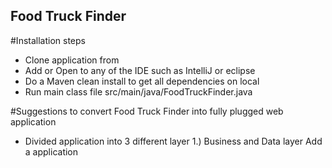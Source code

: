 ## Food Truck Finder

#Installation steps
* Clone application from 
* Add or Open to any of the IDE such as IntelliJ or eclipse
* Do a Maven clean install to get all dependencies on local
* Run main class file src/main/java/FoodTruckFinder.java


#Suggestions to convert Food Truck Finder into fully plugged  web application 
* Divided application into 3 different layer
     1.) Business and Data layer 
            Add a application  
